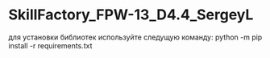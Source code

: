 # SkillFactory_FPW-13_D4.4_SergeyL

для установки библиотек используйте следущую команду:
python -m pip install -r requirements.txt
